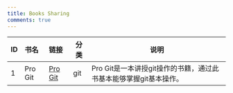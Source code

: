 ```yaml
---
title: Books Sharing
comments: true
---
```


|ID|书名|链接|分类|说明|
|:----|:----|:----|----|----|
|1|Pro Git|[Pro Git](https://pan.baidu.com/s/1rKpbjEWE6weOOV0INiqVsg)|git|Pro Git是一本讲授git操作的书籍，通过此书基本能够掌握git基本操作。|